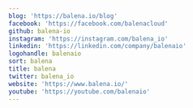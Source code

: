 ```yaml
---
blog: 'https://balena.io/blog'
facebook: 'https://facebook.com/balenacloud'
github: balena-io
instagram: 'https://instagram.com/balena_io'
linkedin: 'https://linkedin.com/company/balenaio'
logohandle: balenaio
sort: balena
title: balena
twitter: balena_io
website: 'https://www.balena.io/'
youtube: 'https://youtube.com/balenaio'
---
```

